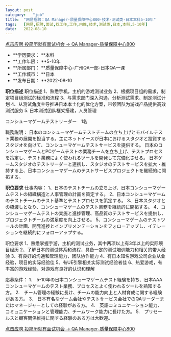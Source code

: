 ```yaml
---
layout:	post
category:	"job"
title:	"网易招聘：QA Manager-质量保障中心800-技术-测试类-日本本科5-10年"
tags:	[网易,招聘,面试,找工作,工作,内推,技术,测试类,日本,本科,5-10年]
date:	2022-08-10
---
```


[点击应聘 投简历就有面试机会 -> QA Manager-质量保障中心800](http://mobile.bole.netease.com/bole/boleDetail?id=42064&employeeId=346f03c3cda5f04c&key=all)



- **学历要求： **本科
- **工作年限： **5-10年
- **所属部门： **质量保障中心-广州QA一部-日本QA一课
- **工作城市： **日本
- **发布日期： **2022-08-10



**职位描述**
职位描述
1、熟悉手机，主机的游戏测试业务
2、根据项目组的需求，制定项目组测试的标准和流程
3、与需求部门深入沟通，分析测试需求、制定测试计划
4、从测试角度主导推进日本本土化的优化方案，带领团队为游戏产品提供高效测试服务
5. 日本测试团队框架搭建，人员管理

コンシューマゲームテストリーダー　1名

職務説明：
日本のコンシューマゲームテストチームの立ち上げとモバイルテスト業務の展開を担当する。主にネットイースが日本におけるスタジオと投資するスタジオを向けて、コンシューマゲームテストサービスを提供する。
日本のコンシューマゲームとPCゲームテストの業務チームを立ち上げ、テストプロセスを策定し、テスト業務によく使われるツールを開発して完備化させる。
日本ゲームスタジオのテストリーダーと連携し、スタジオのテストサービスを拡大・維持する上、日本コンシューマゲームのテストサービスプロジェクトを継続的に開拓する。



**职位要求**
仕事内容：
1、日本のテストチームの立ち上げ、日本コンシューマゲームテストの組織構造と人事管理の計画を策定する。
2、日本コンシューマゲームのテストチームのテスト基準とテストプロセスを策定する。
3、日本スタジオとの橋渡しとなり、コンシューマゲームのテスト業務を継続的に開拓する。
4、コンシューマゲームテストの実施と進捗管理、高品質のテストサービスを提供し、プロジェクトチームの満足度を向上させる。
5、コンシューマゲームのテストツールの計画、開発進捗とインプリメンテーションをフォローアップし、イテレーションを継続的にフォローアップする。

职位要求
1、熟悉掌握手游，主机的测试业务，其中两项以上有3年以上的实际项目经历
2、了解日本的测试体系和流程，具备一定的测试培训能力和相关的带人经验
3、有良好的沟通和管理能力，团队协作能力
4、有日本知名游戏公司企业从业经验，项目的实际经验佳
5、有UE引擎相关实际测试经验者佳
6、热爱游戏，有丰富的游戏经验，对游戏有良好的认识和理解

応募条件：
1.　5-10年の日本コンシューマゲームテスト経験を持ち、日本AAAコンシューマゲームのテスト業務、プロセスとよく使われるツールを熟知する方。
2.　チーム管理の経験に長け、チームの能力向上と人材育成に関する経験がある方。
3.　日本有名なゲーム会社やテストサービス会社でのQAリーダーまたはマネージャーとしての経験がある方。
4.　英語コミュニケーション能力、コミュニケーションと管理能力、チームワーク能力に長けた方。
5.　プリセールスと顧客関係維持に関する経験のある方は大歓迎。



[点击应聘 投简历就有面试机会 -> QA Manager-质量保障中心800](http://mobile.bole.netease.com/bole/boleDetail?id=42064&employeeId=346f03c3cda5f04c&key=all)